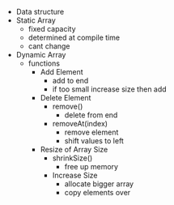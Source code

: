 - Data structure 
- Static Array 
	- fixed capacity 
	- determined at compile time 
	- cant change
- Dynamic Array 
	- functions
		- Add Element 
			- add to end 
			- if too small increase size then add
		- Delete Element
			- remove()
				- delete from end
			- removeAt(index)
				- remove element 
				- shift values to left
		- Resize of Array Size
			- shrinkSize()
				- free up memory
			- Increase Size 
				- allocate bigger array
				- copy elements over 